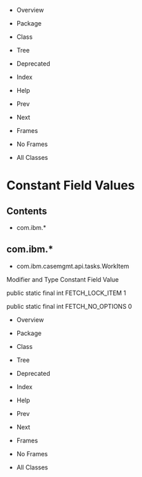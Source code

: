 - Overview
- Package
- Class
- Tree
- Deprecated
- Index
- Help

- Prev
- Next

- Frames
- No Frames

- All Classes

# Constant Field Values

## Contents

- com.ibm.*

## com.ibm.*

- com.ibm.casemgmt.api.tasks.WorkItem 

Modifier and Type
Constant Field
Value

public static final int
FETCH\_LOCK\_ITEM
1

public static final int
FETCH\_NO\_OPTIONS
0

- Overview
- Package
- Class
- Tree
- Deprecated
- Index
- Help

- Prev
- Next

- Frames
- No Frames

- All Classes